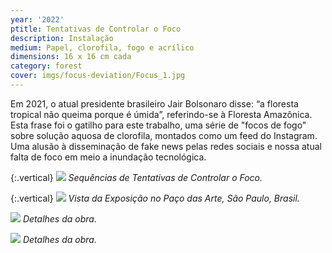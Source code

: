```yaml
---
year: '2022'
ptitle: Tentativas de Controlar o Foco
description: Instalação
medium: Papel, clorofila, fogo e acrílico
dimensions: 16 x 16 cm cada
category: forest
cover: imgs/focus-deviation/Focus_1.jpg
---
```

Em 2021, o atual presidente brasileiro Jair Bolsonaro disse: “a floresta tropical não queima porque é úmida”, referindo-se à Floresta Amazônica. Esta frase foi o gatilho para este trabalho, uma série de "focos de fogo" sobre solução aquosa de clorofila, montados como um feed do Instagram. Uma alusão à disseminação de fake news pelas redes sociais e nossa atual falta de foco em meio a inundação tecnológica.

{:.vertical}
![]({{site.baseurl}}/imgs/focus-deviation/Focus_3.jpg)
_Sequências de Tentativas de Controlar o Foco._

{:.vertical}
![]({{site.baseurl}}/imgs/focus-deviation/Focus_2.jpg)
_Vista da Exposição no Paço das Arte, São Paulo, Brasil._

![]({{site.baseurl}}/imgs/focus-deviation/Focus_4.jpg)
_Detalhes da obra._

![]({{site.baseurl}}/imgs/focus-deviation/Focus_5.jpg)
_Detalhes da obra._
